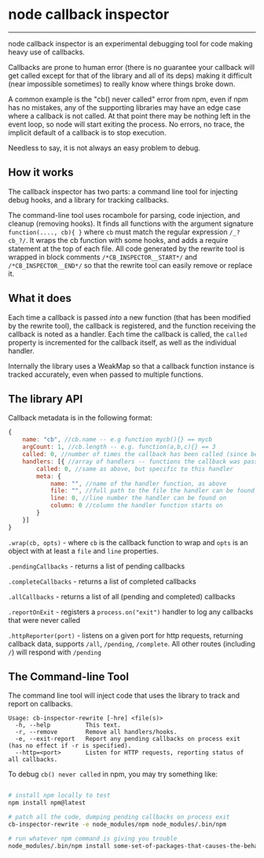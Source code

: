 # node callback inspector
--------------
node callback inspector is an experimental debugging tool for code making heavy use of callbacks.

Callbacks are prone to human error (there is no guarantee your callback will get called except for that of the library and all of its deps) making it difficult (near impossible sometimes) to really know where things broke down.

A common example is the "cb() never called" error from npm, even if npm has no mistakes, any of the supporting libraries may have an edge case where a callback is not called. At that point there may be nothing left in the event loop, so node will start exiting the process. No errors, no trace, the implicit default of a callback is to stop execution.

Needless to say, it is not always an easy problem to debug.



## How it works

The callback inspector has two parts: a command line tool for injecting debug hooks, and a library for tracking callbacks.

The command-line tool uses rocambole for parsing, code injection, and cleanup (removing hooks). It finds all functions with the argument signature `function(...., cb){ }` where `cb` must match the regular expression `/_?cb_?/`. It wraps the cb function with some hooks, and adds a require statement at the top of each file. All code generated by the rewrite tool is wrapped in block comments `/*CB_INSPECTOR__START*/` and `/*CB_INSPECTOR__END*/` so that the rewrite tool can easily remove or replace it.


## What it does

Each time a callback is passed *into* a new function (that has been modified by the rewrite tool), the callback is registered, and the function receiving the callback is noted as a handler. Each time the callback is called, the `called` property is incremented for the callback itself, as well as the individual handler.

Internally the library uses a WeakMap so that a callback function instance is tracked accurately, even when passed to multiple functions.


## The library API

Callback metadata is in the following format:

```javascript
{
	name: "cb", //cb.name -- e.g function mycb(){} == mycb
	argCount: 1, //cb.length -- e.g. function(a,b,c){} == 3
	called: 0, //number of times the callback has been called (since being registered)
	handlers: [{ //array of handlers -- functions the callback was passed as an argument to
		called: 0, //same as above, but specific to this handler
		meta: {
			name: "", //name of the handler function, as above
			file: "", //full path to the file the handler can be found in
			line: 0, //line number the handler can be found on
			column: 0 //column the handler function starts on
		}
	}]
}

```

`.wrap(cb, opts)` - where `cb` is the callback function to wrap and `opts` is an object with at least a `file` and `line` properties.

`.pendingCallbacks` - returns a list of pending callbacks

`.completeCallbacks` - returns a list of completed callbacks

`.allCallbacks` - returns a list of all (pending and completed) callbacks

`.reportOnExit` - registers a `process.on("exit")` handler to log any callbacks that were never called

`.httpReporter(port)` - listens on a given port for http requests, returning callback data, supports `/all`, `/pending`, `/complete`. All other routes (including `/`) will respond with `/pending`

## The Command-line Tool

The command line tool will inject code that uses the library to track and report on callbacks.

```
Usage: cb-inspector-rewrite [-hre] <file(s)>
  -h, --help          This text.
  -r, --remove        Remove all handlers/hooks.
  -e, --exit-report   Report any pending callbacks on process exit (has no effect if -r is specified).
  --http=<port>       Listen for HTTP requests, reporting status of all callbacks.
```


To debug `cb() never called` in npm, you may try something like:

```bash

# install npm locally to test
npm install npm@latest 

# patch all the code, dumping pending callbacks on process exit
cb-inspector-rewrite -e node_modules/npm node_modules/.bin/npm

# run whatever npm command is giving you trouble
node_modules/.bin/npm install some-set-of-packages-that-causes-the-behavior

```
